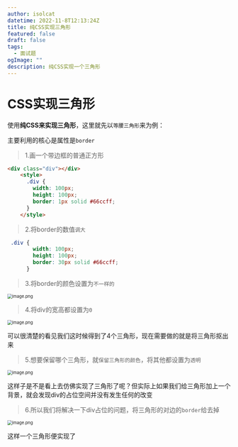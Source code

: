 ```yaml
---
author: isolcat
datetime: 2022-11-8T12:13:24Z
title: 纯CSS实现三角形
featured: false
draft: false
tags:
  - 面试题
ogImage: ""
description: 纯CSS实现一个三角形
---
```


# CSS实现三角形

使用**纯CSS来实现三角形**，这里就先以`等腰三角形`来为例：

主要利用的核心是属性是`border`

> 1.画一个带边框的普通正方形

```html
<div class="div"></div>
    <style>
      .div {
        width: 100px;
        height: 100px;
        border: 1px solid #66ccff;
      }
    </style>
```

> 2.将border的数值`调大`

```css
 .div {
        width: 100px;
        height: 100px;
        border: 30px solid #66ccff;
      }
```

> 3.将border的颜色设置为`不一样的`

 <img src="https://pic8.58cdn.com.cn/nowater/webim/big/n_v2ca5f1a958a6e444898ca0fe3541f15f5.png" alt="image.png" style="zoom:67%;" />

> 4.将div的宽高都设置为`0`

 <img src="https://pic6.58cdn.com.cn/nowater/webim/big/n_v28c6d2dcb9259481da7303f5d72fd3844.png" alt="image.png" style="zoom:67%;" />

可以很清楚的看见我们这时候得到了4个三角形，现在需要做的就是将三角形抠出来

> 5.想要保留哪个三角形，就`保留三角形的颜色`，将其他都设置为`透明`

 <img src="https://pic8.58cdn.com.cn/nowater/webim/big/n_v29b16c57c87464b2ea85488582215bb94.png" alt="image.png" style="zoom:67%;" />

这样子是不是看上去仿佛实现了三角形了呢？但实际上如果我们给三角形加上一个背景，就会发现div的占位空间并没有发生任何的改变

> 6.所以我们将解决一下div占位的问题，将三角形的对边的`border`给去掉

 <img src="https://pic2.58cdn.com.cn/nowater/webim/big/n_v2b395eb7a6a734e45b3b0be9175c4a832.png" alt="image.png" style="zoom:67%;" />

这样一个三角形便实现了

